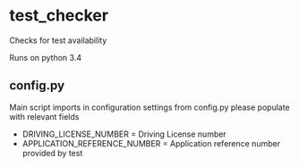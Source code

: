 # test_checker
Checks for test availability 

Runs on python 3.4


## config.py
Main script imports in configuration settings from config.py please populate with relevant fields

* DRIVING_LICENSE_NUMBER = Driving License number
* APPLICATION_REFERENCE_NUMBER = Application reference number provided by test
